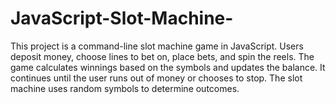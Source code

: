 # JavaScript-Slot-Machine-
This project is a command-line slot machine game in JavaScript. Users deposit money, choose lines to bet on, place bets, and spin the reels. The game calculates winnings based on the symbols and updates the balance. It continues until the user runs out of money or chooses to stop. The slot machine uses random symbols to determine outcomes.
